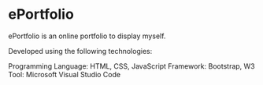 # ePortfolio

ePortfolio is an online portfolio to display myself.

Developed using the following technologies:

Programming Language: HTML, CSS, JavaScript
Framework: Bootstrap, W3
Tool: Microsoft Visual Studio Code

